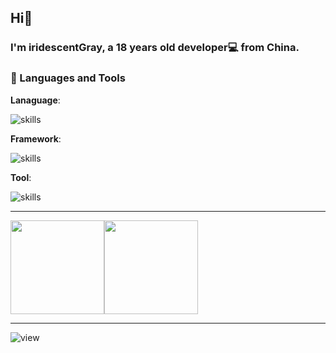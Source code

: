 ## Hi👋

### I'm iridescentGray, a 18 years old developer💻 from China.

### 🔨 Languages and Tools

**Lanaguage**:

![skills](https://skillicons.dev/icons?i=py,java,go,js,ts,rust)

**Framework**:

![skills](https://skillicons.dev/icons?i=nodejs,vue,pytorch,spring,tensorflow)

**Tool**:

![skills](https://skillicons.dev/icons?i=git,linux,vscode,mysql,vim,bash,docker,k8s,kali)

---

<img align="" height="150px" src="https://github-readme-stats.vercel.app/api/top-langs/?username=iridescentGray&hide=html,jupyter%20notebook&hide_title=true&hide_border=true&layout=compact&text_color=000&icon_color=fff&bg_color=0,52fa5a,4dfcff,c64dff&theme=graywhite&langs_count=6"/><img align="" height="150px" src="https://github-readme-stats.vercel.app/api?username=iridescentGray&hide_border=true&hide_title=true&layout=compact&text_color=000&icon_color=fff&bg_color=0,52fa5a,4dfcff,c64dff&theme=graywhite&include_all_commits=true" />

---

![view](https://komarev.com/ghpvc/?username=iridescentGray&color=blueviolet)
